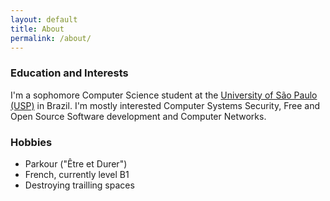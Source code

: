 ```yaml
---
layout: default
title: About
permalink: /about/
---
```


### Education and Interests
I'm a sophomore Computer Science student at the [University of São Paulo (USP)](https://www5.usp.br/#english) in Brazil. I'm mostly interested Computer Systems Security, Free and Open Source Software development and Computer Networks.

### Hobbies
- Parkour ("Être et Durer")
- French, currently level B1
- Destroying trailling spaces


